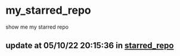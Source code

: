 # my_starred_repo
show me my starred repo

update at 05/10/22 20:15:36 in [starred_repo](./index.html)
---

